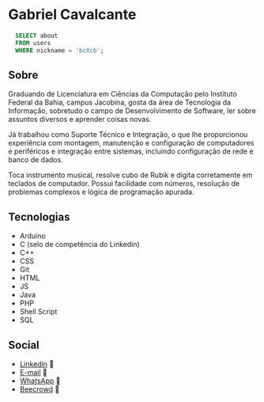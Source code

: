 # Gabriel Cavalcante

~~~sql
  SELECT about
  FROM users
  WHERE nickname = 'bcXcb';
~~~

## Sobre

Graduando de Licenciatura em Ciências da Computação pelo Instituto Federal da Bahia, campus Jacobina, gosta da área de Tecnologia da Informação, sobretudo o campo de Desenvolvimento de Software, ler sobre assuntos diversos e aprender coisas novas.

Já trabalhou como Suporte Técnico e Integração, o que lhe proporcionou experiência com montagem, manutenção e configuração de computadores e periféricos e integração entre sistemas, incluindo configuração de rede e banco de dados.

Toca instrumento musical, resolve cubo de Rubik e digita corretamente em teclados de computador. Possui facilidade com números, resolução de problemas complexos e lógica de programação apurada.

## Tecnologias
* Arduíno
* C (selo de competência do Linkedin)
* C++
* CSS
* Git
* HTML
* JS
* Java
* PHP
* Shell Script
* SQL

## Social
* [Linkedin](https://www.linkedin.com/in/gabriel-cavalcante-225076242) :link:
* [E-mail](mailto:gabriel.lcifba@gmail.com) :link:
* [WhatsApp](http://wa.me/5574981343313) :link:
* [Beecrowd](https://www.beecrowd.com.br/judge/pt/profile/853225) :link:
